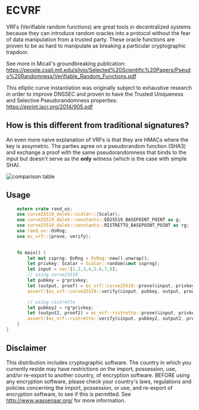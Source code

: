 # ECVRF

VRFs (Verifiable random functions) are great tools in decentralized systems because they can introduce random oracles into a protocol without the fear of data manipulation from a trusted party. These oracle functions are proven to be as hard to manipulate as breaking a particular cryptographic trapdoor. 

See more in Micali's groundbreaking publication: https://people.csail.mit.edu/silvio/Selected%20Scientific%20Papers/Pseudo%20Randomness/Verifiable_Random_Functions.pdf

This elliptic curve instantiation was originally subject to exhaustive research in order to improve DNSSEC and proven to have the Trusted Uniqueness and Selective Pseudorandomness properties: https://eprint.iacr.org/2014/905.pdf

## How is this different from traditional signatures?
An even more naive explanation of VRFs is that they are HMACs where the key is assymetric.
The parties agree on a pseudorandom function (SHA3) and exchange a proof with the same pseudorandomness that binds to the input but doesn't serve as the __only__ witness (which is the case with simple SHA).

![comparison table](http://cryptowiki.net/images/d/dc/Tabtabi4e.png)

## Usage

```rust
    extern crate rand_os;
    use curve25519_dalek::scalar::{Scalar};
    use curve25519_dalek::constants::ED25519_BASEPOINT_POINT as g;
    use curve25519_dalek::constants::RISTRETTO_BASEPOINT_POINT as rg;
    use rand_os::OsRng;
    use ec_vrf::{prove, verify};

   
    fn main() {
        let mut csprng: OsRng = OsRng::new().unwrap();
        let privkey: Scalar = Scalar::random(&mut csprng);
        let input = vec![1,2,3,4,5,6,7,8];
		// using curve25519
        let pubkey = g*privkey;
        let (output, proof) = ec_vrf::curve25519::prove(&input, privkey);
        assert!(ec_vrf::curve25519::verify(&input, pubkey, output, proof));

		// using ristretto
        let pubkey2 = rg*privkey;
        let (output2, proof2) = ec_vrf::ristretto::prove(&input, privkey);
        assert!(ec_vrf::ristretto::verify(&input, pubkey2, output2, proof2));
    }
}

```



## Disclaimer

This distribution includes cryptographic software. The country in which you currently reside may have restrictions on the import, possession, use, and/or re-export to another country, of encryption software. BEFORE using any encryption software, please check your country's laws, regulations and policies concerning the import, possession, or use, and 
re-export of encryption software, to see if this is permitted. See <http://www.wassenaar.org/> for more information.
